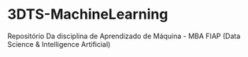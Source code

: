 # 3DTS-MachineLearning
Repositório Da disciplina de Aprendizado de Máquina - MBA FIAP (Data Science &amp; Intelligence Artificial)
